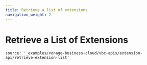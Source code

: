 ```yaml
---
title: Retrieve a list of extensions
navigation_weight: 2
---
```


# Retrieve a List of Extensions

```building_blocks
source: '_examples/vonage-business-cloud/vbc-apis/extension-api/retrieve-extension-list'
```
